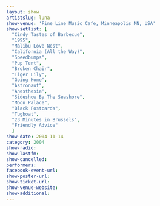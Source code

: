 ```yaml
---
layout: show
artistslug: luna
show-venue: 'Fine Line Music Cafe, Minneapolis MN, USA'
show-setlist: [
  "Cindy Tastes of Barbecue",
  "1995",
  "Malibu Love Nest",
  "California (All the Way)",
  "Speedbumps",
  "Pup Tent",
  "Broken Chair",
  "Tiger Lily",
  "Going Home",
  "Astronaut",
  "Anesthesia",
  "Sideshow By The Seashore",
  "Moon Palace",
  "Black Postcards",
  "Tugboat",
  "23 Minutes in Brussels",
  "Friendly Advice"
  ]
show-date: 2004-11-14
category: 2004
show-radio: 
show-lastfm: 
show-cancelled: 
performers: 
facebook-event-url: 
show-poster-url: 
show-ticket-url: 
show-venue-website: 
show-additional: 
---
```


